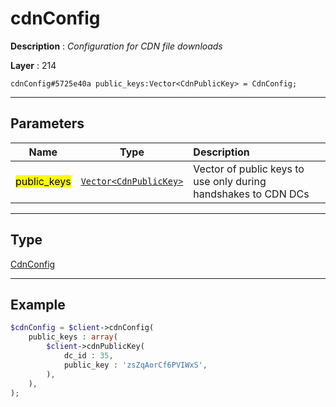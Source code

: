 # cdnConfig

**Description** : *Configuration for CDN file downloads*

**Layer** : 214

```tl
cdnConfig#5725e40a public_keys:Vector<CdnPublicKey> = CdnConfig;
```

---

## Parameters

| Name | Type | Description |
| :---: | :---: | :--- |
| <mark>public_keys</mark> | [`Vector<CdnPublicKey>`](type/CdnPublicKey) | Vector of public keys to use only during handshakes to CDN DCs |

---

## Type

[CdnConfig](type/CdnConfig)

---

## Example

```php
$cdnConfig = $client->cdnConfig(
	public_keys : array(
		$client->cdnPublicKey(
			dc_id : 35,
			public_key : 'zsZqAorCf6PVIWxS',
		),
	),
);
```